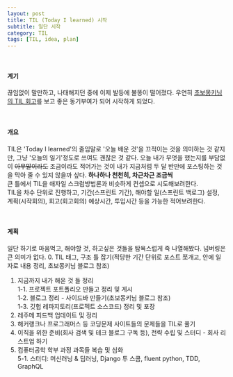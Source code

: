```yaml
---
layout: post
title: TIL (Today I learned) 시작
subtitle: 일단 시작
category: TIL
tags: [TIL, idea, plan]
---
```

<br/><h4>계기</h4>
끊임없이 말만하고, 나태해지던 중에 이제 발등에 불똥이 떨어졌다. 우연히 
[초보몽키님의 TIL 회고](https://wayhome25.github.io/til/2017/08/14/TIL-for-6-months/)를 보고 좋은 동기부여가 되어 시작하게 되었다. 

<br/><h4>개요</h4>
TIL은 'Today I learned'의 줄임말로 '오늘 배운 것'을 끄적이는 것을 의미하는 것 같지만, 그냥 '오늘의 일기'정도로 쓰여도 괜찮은 것 같다.
오늘 내가 무엇을 했는지를 부담없이 ~~아무말이라도~~ 조금이라도 적어가는 것이 내가 지금처럼 두 달 반만에 포스팅하는 것을 막아 줄 수 있지 않을까 싶다.
**하나하나 천천히, 차근차근 조금씩**<br/> 큰 틀에서 TIL을 애자일 스크럼방법론과 비슷하게 컨셉으로 시도해보려한다.<br/>
TIL을 차수 단위로 진행하고, 기간(스프린트 기간), 해야할 일(스프린트 백로그) 설정, 계획(시작회의), 회고(회고회의) 예상시간, 투입시간 등을 가능한 적어보려한다.

<br/><h4>계획</h4>
일단 하기로 마음먹고, 해야할 것, 하고싶은 것들을 탐욕스럽게 죽 나열해봤다. 넘버링은 큰 의미가 없다.
0. TIL 태그, 구조 틀 잡기(적당한 기간 단위로 포스트 쪼개고, 안에 일자로 내용 정리, 초보몽키님 블로그 참조)
1. 지금까지 내가 해온 것 들 정리<br/>
1-1. 프로젝트 포트폴리오 만들고 정리 및 게시<br/>
1-2. 블로그 정리 - 사이드바 만들기(초보몽키님 블로그 참조)<br/>
1-3. 깃헙 레파지토리(프로젝트 소스코드) 정리 및 포장<br/>
2. 레주메 피드백 업데이트 및 정리
3. 해커랭크나 프로그래머스 등 코딩문제 사이트들의 문제들을 TIL로 풀기
4. 이직을 위한 준비(회사 검색 및 테크 블로그 구독 등), 전략 수립 및 스터디 - 회사 리스트업 하기
5. 컴퓨터공학 학부 과정 과목들 복습 및 심화<br/>
5-1. 스터디: 머신러닝 & 딥러닝, Django 투 스쿱, fluent python, TDD, GraphQL

